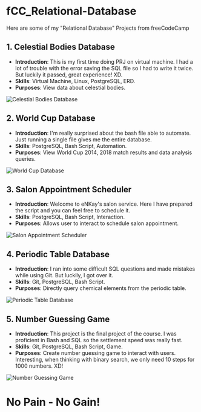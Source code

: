 # fCC_Relational-Database
Here are some of my "Relational Database" Projects from freeCodeCamp

## 1. Celestial Bodies Database
- **Introduction**: This is my first time doing PRJ on virtual machine. I had a lot of trouble with the error saving the SQL file so I had to write it twice. But luckily it passed, great experience! XD.
- **Skills**: Virtual Machine, Linux, PostgreSQL, ERD.
- **Purposes**: View data about celestial bodies.

![Celestial Bodies Database](https://res.cloudinary.com/dvzhmi7a9/image/upload/v1727496478/freeCodeCamp/5-RelationalDatabase/PRJ1.png)

## 2. World Cup Database
- **Introduction**: I'm really surprised about the bash file able to automate. Just running a single file gives me the entire database.
- **Skills**: PostgreSQL, Bash Script, Automation.
- **Purposes**: View World Cup 2014, 2018 match results and data analysis queries.

![World Cup Database](https://res.cloudinary.com/dvzhmi7a9/image/upload/v1727496478/freeCodeCamp/5-RelationalDatabase/PRJ2.png)

## 3. Salon Appointment Scheduler
- **Introduction**: Welcome to eNKay's salon service. Here I have prepared the script and you can feel free to schedule it.
- **Skills**: PostgreSQL, Bash Script, Interaction.
- **Purposes**: Allows user to interact to schedule salon appointment.

![Salon Appointment Scheduler](https://res.cloudinary.com/dvzhmi7a9/image/upload/v1727496478/freeCodeCamp/5-RelationalDatabase/PRJ3.png)

## 4. Periodic Table Database
- **Introduction**: I ran into some difficult SQL questions and made mistakes while using Git. But luckily, I got over it.
- **Skills**: Git, PostgreSQL, Bash Script.
- **Purposes**: Directly query chemical elements from the periodic table.

![Periodic Table Database](https://res.cloudinary.com/dvzhmi7a9/image/upload/v1727496478/freeCodeCamp/5-RelationalDatabase/PRJ4.png)

## 5. Number Guessing Game
- **Introduction**: This project is the final project of the course. I was proficient in Bash and SQL so the settlement speed was really fast.
- **Skills**: Git, PostgreSQL, Bash Script, Game.
- **Purposes**: Create number guessing game to interact with users. Interesting, when thinking with binary search, we only need 10 steps for 1000 numbers. XD!

![Number Guessing Game](https://res.cloudinary.com/dvzhmi7a9/image/upload/v1727496478/freeCodeCamp/5-RelationalDatabase/PRJ5.png)

# No Pain - No Gain!